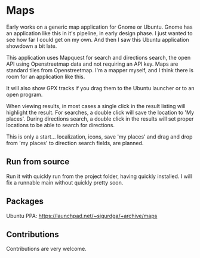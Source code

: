 Maps
====

Early works on a generic map application for Gnome or Ubuntu. Gnome has
an application like this in it's pipeline, in early design phase. I
just wanted to see how far I could get on my own. And then I saw this
Ubuntu application showdown a bit late.

This application uses Mapquest for search and directions search, the
open API using Openstreetmap data and not requiring an API key. Maps
are standard tiles from Openstreetmap. I'm a mapper myself, and I think
there is room for an application like this.

It will also show GPX tracks if you drag them to the Ubuntu launcher or
to an open program.

When viewing results, in most cases a single click in the result
listing will highlight the result. For searches, a double click will
save the location to 'My places'. During directions search, a double
click in the results will set proper locations to be able to search for
directions.

This is only a start… localization, icons, save 'my places' and drag
and drop from 'my places' to direction search fields, are planned.

Run from source
---------------

Run it with quickly run from the project folder, having quickly installed. I
will fix a runnable main without quickly pretty soon.

Packages
--------

Ubuntu PPA: https://launchpad.net/~sigurdga/+archive/maps

Contributions
-------------

Contributions are very welcome.
